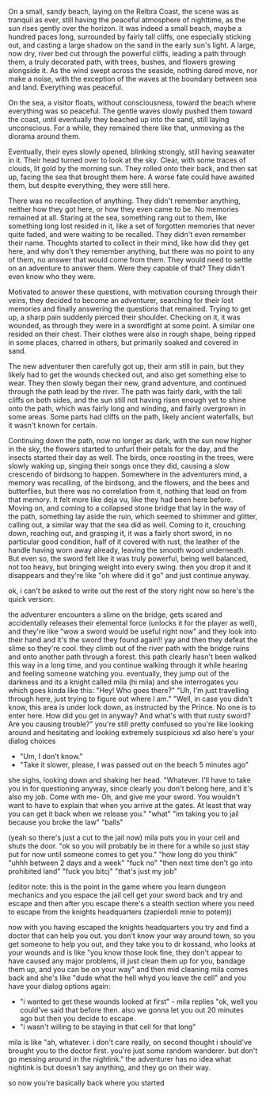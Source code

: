 On a small, sandy beach, laying on the Relbra Coast, the scene was as tranquil as ever, still having the peaceful atmosphere of nighttime, as the sun rises gently over the horizon. It was indeed a small beach, maybe a hundred paces long, surrounded by fairly tall cliffs, one especially sticking out, and casting a large shadow on the sand in the early sun's light. A large, now dry, river bed cut through the powerful cliffs, leading a path through them, a truly decorated path, with trees, bushes, and flowers growing alongside it. As the wind swept across the seaside, nothing dared move, nor make a noise, with the exception of the waves at the boundary between sea and land. Everything was peaceful.

On the sea, a visitor floats, without consciousness, toward the beach where everything was so peaceful. The gentle waves slowly pushed them toward the coast, until eventually they beached up into the sand, still laying unconscious. For a while, they remained there like that, unmoving as the diorama around them.

Eventually, their eyes slowly opened, blinking strongly, still having seawater in it. Their head turned over to look at the sky. Clear, with some traces of clouds, lit gold by the morning sun. They rolled onto their back, and then sat up, facing the sea that brought them here. A worse fate could have awaited them, but despite everything, they were still here.

There was no recollection of anything. They didn't remember anything, neither how they got here, or how they even came to be. No memories remained at all. Staring at the sea, something rang out to them, like something long lost resided in it, like a set of forgotten memories that never quite faded, and were waiting to be recalled. They didn't even remember their name. Thoughts started to collect in their mind, like how did they get here, and why don't they remember anything, but there was no point to any of them, no answer that would come from them. They would need to settle on an adventure to answer them. Were they capable of that? They didn't even know who they were.

Motivated to answer these questions, with motivation coursing through their veins, they decided to become an adventurer, searching for their lost memories and finally answering the questions that remained. Trying to get up, a sharp pain suddenly pierced their shoulder. Checking on it, it was wounded, as through they were in a swordfight at some point. A similar one resided on their chest. Their clothes were also in rough shape, being ripped in some places, charred in others, but primarily soaked and covered in sand.

The new adventurer then carefully got up, their arm still in pain, but they likely had to get the wounds checked out, and also get something else to wear. They then slowly began their new, grand adventure, and continued through the path lead by the river. The path was fairly dark, with the tall cliffs on both sides, and the sun still not having risen enough yet to shine onto the path, which was fairly long and winding, and fairly overgrown in some areas. Some parts had cliffs on the path, likely ancient waterfalls, but it wasn't known for certain.

Continuing down the path, now no longer as dark, with the sun now higher in the sky, the flowers started to unfurl their petals for the day, and the insects started their day as well. The birds, once roosting in the trees, were slowly waking up, singing their songs once they did, causing a slow crescendo of birdsong to happen. Somewhere in the adventurers mind, a memory was recalling, of the birdsong, and the flowers, and the bees and butterflies, but there was no correlation from it, nothing that lead on from that memory. It felt more like deja vu, like they had been here before. Moving on, and coming to a collapsed stone bridge that lay in the way of the path, something lay aside the ruin, which seemed to shimmer and glitter, calling out, a similar way that the sea did as well. Coming to it, crouching down, reaching out, and grasping it, it was a fairly short sword, in no particular good condition, half of it covered with rust, the leather of the handle having worn away already, leaving the smooth wood underneath. But even so, the sword felt like it was truly powerful, being well balanced, not too heavy, but bringing weight into every swing. then you drop it and it disappears and they're like "oh where did it go" and just continue anyway.

ok, i can't be asked to write out the rest of the story right now so here's the quick version:

the adventurer encounters a slime on the bridge, gets scared and accidentally releases their elemental force (unlocks it for the player as well), and they're like "wow a sword would be useful right now" and they look into their hand and it's the sword they found again!! yay and then they defeat the slime so they're cool. they climb out of the river path with the bridge ruins and onto another path through a forest. this path clearly hasn't been walked this way in a long time, and you continue walking through it while hearing and feeling someone watching you. eventually, they jump out of the darkness and its a knight called mila (hi mila) and she interrogates you which goes kinda like this:
"Hey! Who goes there?"
"Uh, I'm just travelling through here, just trying to figure out where I am."
"Well, in case you didn't know, this area is under lock down, as instructed by the Prince. No one is to enter here. How did you get in anyway? And what's with that rusty sword? Are you causing trouble?"
you're still pretty confused so you're like looking around and hesitating and looking extremely suspicious xd also here's your dialog choices
- "Um, I don't know."
- "Take it slower, please, I was passed out on the beach 5 minutes ago"

she sighs, looking down and shaking her head.
"Whatever. I'll have to take you in for questioning anyway, since clearly you don't belong here, and it's also my job. Come with me- Oh, and give me your sword. You wouldn't want to have to explain that when you arrive at the gates. At least that way you can get it back when we release you."
"what"
"im taking you to jail because you broke the law"
"balls"

(yeah so there's just a cut to the jail now)
mila puts you in your cell and shuts the door.
"ok so you will probably be in there for a while so just stay put for now until someone comes to get you."
"how long do you think"
"uhhh between 2 days and a week"
"fuck no"
"then next time don't go into prohibited land"
"fuck you bitcj"
"that's just my job"

(editor note: this is the point in the game where you learn dungeon mechanics and you espace the jail cell get your sword back and try and escape and then after you escape there's a stealth section where you need to escape from the knights headquarters (zapierdoli mnie to potem))

now with you having escaped the knights headquarters you try and find  a doctor that can help you out. you don't know your way around town, so you get someone to help you out, and they take you to dr kossand, who looks at your wounds and is like "you know those look fine, they don't appear to have caused any major problems, ill just clean them up for you, bandage them up, and you can be on your way" and then mid cleaning mila comes back and she's like "dude what the hell whyd you leave the cell" and you have your dialog options again:
- "i wanted to get these wounds looked at first" - mila replies "ok, well you could've said that before then. also we gonna let you out 20 minutes ago but then you decide to escape. 
- "i wasn't willing to be staying in that cell for that long"

mila is like "ah, whatever. i don't care really, on second thought i should've brought you to the doctor first. you're just some random wanderer. but don't go messing around in the nightink." the adventurer has no idea what nightink is but doesn't say anything, and they go on their way.

so now you're basically back where you started 